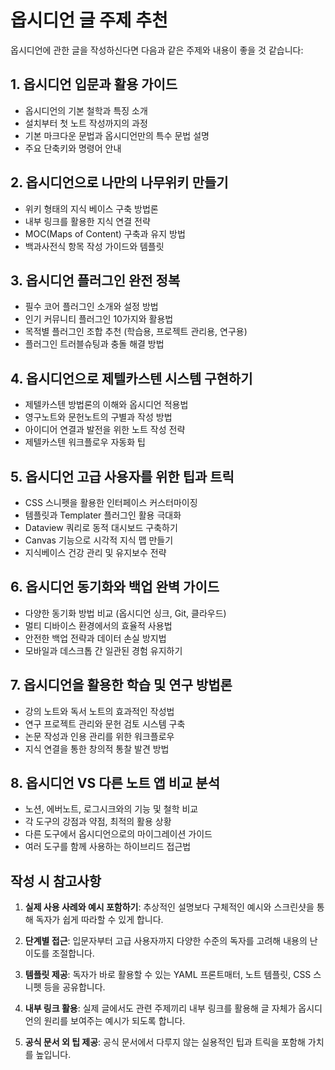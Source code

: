 # 옵시디언 글 주제 추천

옵시디언에 관한 글을 작성하신다면 다음과 같은 주제와 내용이 좋을 것 같습니다:

## 1. 옵시디언 입문과 활용 가이드
- 옵시디언의 기본 철학과 특징 소개
- 설치부터 첫 노트 작성까지의 과정
- 기본 마크다운 문법과 옵시디언만의 특수 문법 설명
- 주요 단축키와 명령어 안내

## 2. 옵시디언으로 나만의 나무위키 만들기
- 위키 형태의 지식 베이스 구축 방법론
- 내부 링크를 활용한 지식 연결 전략
- MOC(Maps of Content) 구축과 유지 방법
- 백과사전식 항목 작성 가이드와 템플릿

## 3. 옵시디언 플러그인 완전 정복
- 필수 코어 플러그인 소개와 설정 방법
- 인기 커뮤니티 플러그인 10가지와 활용법
- 목적별 플러그인 조합 추천 (학습용, 프로젝트 관리용, 연구용)
- 플러그인 트러블슈팅과 충돌 해결 방법

## 4. 옵시디언으로 제텔카스텐 시스템 구현하기
- 제텔카스텐 방법론의 이해와 옵시디언 적용법
- 영구노트와 문헌노트의 구별과 작성 방법
- 아이디어 연결과 발전을 위한 노트 작성 전략
- 제텔카스텐 워크플로우 자동화 팁

## 5. 옵시디언 고급 사용자를 위한 팁과 트릭
- CSS 스니펫을 활용한 인터페이스 커스터마이징
- 템플릿과 Templater 플러그인 활용 극대화
- Dataview 쿼리로 동적 대시보드 구축하기
- Canvas 기능으로 시각적 지식 맵 만들기
- 지식베이스 건강 관리 및 유지보수 전략

## 6. 옵시디언 동기화와 백업 완벽 가이드
- 다양한 동기화 방법 비교 (옵시디언 싱크, Git, 클라우드)
- 멀티 디바이스 환경에서의 효율적 사용법
- 안전한 백업 전략과 데이터 손실 방지법
- 모바일과 데스크톱 간 일관된 경험 유지하기

## 7. 옵시디언을 활용한 학습 및 연구 방법론
- 강의 노트와 독서 노트의 효과적인 작성법
- 연구 프로젝트 관리와 문헌 검토 시스템 구축
- 논문 작성과 인용 관리를 위한 워크플로우
- 지식 연결을 통한 창의적 통찰 발견 방법

## 8. 옵시디언 VS 다른 노트 앱 비교 분석
- 노션, 에버노트, 로그시크와의 기능 및 철학 비교
- 각 도구의 강점과 약점, 최적의 활용 상황
- 다른 도구에서 옵시디언으로의 마이그레이션 가이드
- 여러 도구를 함께 사용하는 하이브리드 접근법

## 작성 시 참고사항

1. **실제 사용 사례와 예시 포함하기**: 추상적인 설명보다 구체적인 예시와 스크린샷을 통해 독자가 쉽게 따라할 수 있게 합니다.

2. **단계별 접근**: 입문자부터 고급 사용자까지 다양한 수준의 독자를 고려해 내용의 난이도를 조절합니다.

3. **템플릿 제공**: 독자가 바로 활용할 수 있는 YAML 프론트매터, 노트 템플릿, CSS 스니펫 등을 공유합니다.

4. **내부 링크 활용**: 실제 글에서도 관련 주제끼리 내부 링크를 활용해 글 자체가 옵시디언의 원리를 보여주는 예시가 되도록 합니다.

5. **공식 문서 외 팁 제공**: 공식 문서에서 다루지 않는 실용적인 팁과 트릭을 포함해 가치를 높입니다. 